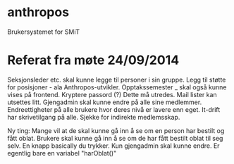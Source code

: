 anthropos
=========

Brukersystemet for SMiT

Referat fra møte 24/09/2014
=========

Seksjonsleder etc. skal kunne legge til personer i sin gruppe.
Legg til støtte for posisjoner - ala Anthropos-utvikler.
Opptakssemester _ skal også kunne vises på frontend.
Kryptere passord (?) Dette må utredes.
Mail lister kan utsettes litt.
Gjengadmin skal kunne endre på alle sine medlemmer.
Endreettigheter på alle brukere hvor deres nivå er lavere enn eget. 
It-drift har skrivetilgang på alle.
Sjekke for indirekte medlemsskap. 

Ny ting:
Mange vil at de skal kunne gå inn å se om en person har bestilt og fått oblat. 
Brukere skal kunne gå inn å se om de har fått bestilt oblat til seg selv. En knapp basically du trykker. 
Kun gjengadmin skal kunne endre. 
Er egentlig bare en variabel "harOblat()"
